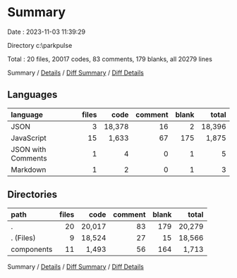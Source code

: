 # Summary

Date : 2023-11-03 11:39:29

Directory c:\\parkpulse

Total : 20 files,  20017 codes, 83 comments, 179 blanks, all 20279 lines

Summary / [Details](details.md) / [Diff Summary](diff.md) / [Diff Details](diff-details.md)

## Languages
| language | files | code | comment | blank | total |
| :--- | ---: | ---: | ---: | ---: | ---: |
| JSON | 3 | 18,378 | 16 | 2 | 18,396 |
| JavaScript | 15 | 1,633 | 67 | 175 | 1,875 |
| JSON with Comments | 1 | 4 | 0 | 1 | 5 |
| Markdown | 1 | 2 | 0 | 1 | 3 |

## Directories
| path | files | code | comment | blank | total |
| :--- | ---: | ---: | ---: | ---: | ---: |
| . | 20 | 20,017 | 83 | 179 | 20,279 |
| . (Files) | 9 | 18,524 | 27 | 15 | 18,566 |
| components | 11 | 1,493 | 56 | 164 | 1,713 |

Summary / [Details](details.md) / [Diff Summary](diff.md) / [Diff Details](diff-details.md)